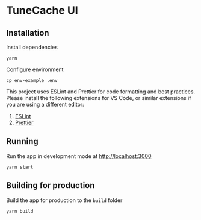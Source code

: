 # TuneCache UI

## Installation

Install dependencies

```
yarn
```

Configure environment

```
cp env-example .env
```

This project uses ESLint and Prettier for code formatting and best practices. Please install the following extensions for VS Code, or similar extensions if you are using a different editor:

1. [ESLint](https://marketplace.visualstudio.com/items?itemName=dbaeumer.vscode-eslint)
2. [Prettier](https://marketplace.visualstudio.com/items?itemName=esbenp.prettier-vscode)

## Running

Run the app in development mode at [http://localhost:3000](http://localhost:3000)

```
yarn start
```

## Building for production

Build the app for production to the `build` folder

```
yarn build
```
